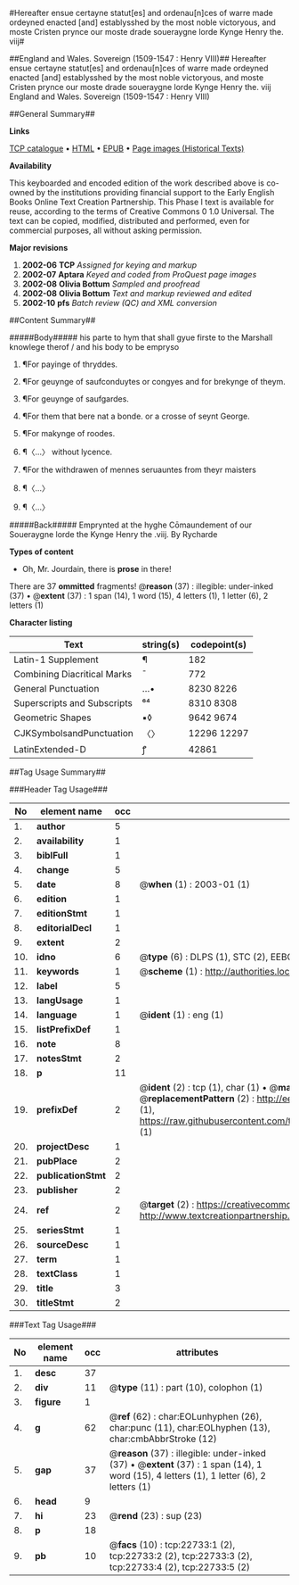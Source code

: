#Hereafter ensue certayne statut[es] and ordenau[n]ces of warre made ordeyned enacted [and] establysshed by the most noble victoryous, and moste Cristen prynce our moste drade soueraygne lorde Kynge Henry the. viij#

##England and Wales. Sovereign (1509-1547 : Henry VIII)##
Hereafter ensue certayne statut[es] and ordenau[n]ces of warre made ordeyned enacted [and] establysshed by the most noble victoryous, and moste Cristen prynce our moste drade soueraygne lorde Kynge Henry the. viij
England and Wales. Sovereign (1509-1547 : Henry VIII)

##General Summary##

**Links**

[TCP catalogue](http://www.ota.ox.ac.uk/tcp/)  • 
[HTML](http://tei.it.ox.ac.uk/tcp/Texts-HTML/free/A22/A22827.html)  • 
[EPUB](http://tei.it.ox.ac.uk/tcp/Texts-EPUB/free/A22/A22827.epub) • 
[Page images (Historical Texts)](https://data.historicaltexts.jisc.ac.uk/view?pubId=eebo-99857063e&pageId=eebo-99857063e-22733-1)

**Availability**

This keyboarded and encoded edition of the
	       work described above is co-owned by the institutions
	       providing financial support to the Early English Books
	       Online Text Creation Partnership. This Phase I text is
	       available for reuse, according to the terms of Creative
	       Commons 0 1.0 Universal. The text can be copied,
	       modified, distributed and performed, even for
	       commercial purposes, all without asking permission.

**Major revisions**

1. __2002-06__ __TCP__ *Assigned for keying and markup*
1. __2002-07__ __Aptara__ *Keyed and coded from ProQuest page images*
1. __2002-08__ __Olivia Bottum__ *Sampled and proofread*
1. __2002-08__ __Olivia Bottum__ *Text and markup reviewed and edited*
1. __2002-10__ __pfs__ *Batch review (QC) and XML conversion*

##Content Summary##

#####Body#####
his parte to hym that shall gyue firste to the Marshall
knowlege therof / and his body to be empryso
1. ¶For payinge of thryddes.

1. ¶For geuynge of saufconduytes or congyes
and for brekynge of theym.

1. ¶For geuynge of saufgardes.

1. ¶For them that bere nat a bonde.
or a crosse of seynt George.

1. ¶For makynge of roodes.

1. ¶〈…〉 without lycence.

1. ¶For the withdrawen of mennes
seruauntes from theyr maisters

1. ¶〈…〉

1. ¶〈…〉

#####Back#####
Emprynted at the hyghe Cōmaundement
of our Soueraygne lorde the
Kynge Henry the .viij. By Rycharde

**Types of content**

  * Oh, Mr. Jourdain, there is **prose** in there!

There are 37 **ommitted** fragments! 
 @__reason__ (37) : illegible: under-inked (37)  •  @__extent__ (37) : 1 span (14), 1 word (15), 4 letters (1), 1 letter (6), 2 letters (1)

**Character listing**


|Text|string(s)|codepoint(s)|
|---|---|---|
|Latin-1 Supplement|¶|182|
|Combining             Diacritical Marks|̄|772|
|General Punctuation|…•|8230 8226|
|Superscripts             and Subscripts|⁶⁴|8310 8308|
|Geometric Shapes|▪◊|9642 9674|
|CJKSymbolsandPunctuation|〈〉|12296 12297|
|LatinExtended-D|ꝭ|42861|

##Tag Usage Summary##

###Header Tag Usage###

|No|element name|occ|attributes|
|---|---|---|---|
|1.|__author__|5||
|2.|__availability__|1||
|3.|__biblFull__|1||
|4.|__change__|5||
|5.|__date__|8| @__when__ (1) : 2003-01 (1)|
|6.|__edition__|1||
|7.|__editionStmt__|1||
|8.|__editorialDecl__|1||
|9.|__extent__|2||
|10.|__idno__|6| @__type__ (6) : DLPS (1), STC (2), EEBO-CITATION (1), PROQUEST (1), VID (1)|
|11.|__keywords__|1| @__scheme__ (1) : http://authorities.loc.gov/ (1)|
|12.|__label__|5||
|13.|__langUsage__|1||
|14.|__language__|1| @__ident__ (1) : eng (1)|
|15.|__listPrefixDef__|1||
|16.|__note__|8||
|17.|__notesStmt__|2||
|18.|__p__|11||
|19.|__prefixDef__|2| @__ident__ (2) : tcp (1), char (1)  •  @__matchPattern__ (2) : ([0-9\-]+):([0-9IVX]+) (1), (.+) (1)  •  @__replacementPattern__ (2) : http://eebo.chadwyck.com/downloadtiff?vid=$1&page=$2 (1), https://raw.githubusercontent.com/textcreationpartnership/Texts/master/tcpchars.xml#$1 (1)|
|20.|__projectDesc__|1||
|21.|__pubPlace__|2||
|22.|__publicationStmt__|2||
|23.|__publisher__|2||
|24.|__ref__|2| @__target__ (2) : https://creativecommons.org/publicdomain/zero/1.0/ (1), http://www.textcreationpartnership.org/docs/. (1)|
|25.|__seriesStmt__|1||
|26.|__sourceDesc__|1||
|27.|__term__|1||
|28.|__textClass__|1||
|29.|__title__|3||
|30.|__titleStmt__|2||


###Text Tag Usage###

|No|element name|occ|attributes|
|---|---|---|---|
|1.|__desc__|37||
|2.|__div__|11| @__type__ (11) : part (10), colophon (1)|
|3.|__figure__|1||
|4.|__g__|62| @__ref__ (62) : char:EOLunhyphen (26), char:punc (11), char:EOLhyphen (13), char:cmbAbbrStroke (12)|
|5.|__gap__|37| @__reason__ (37) : illegible: under-inked (37)  •  @__extent__ (37) : 1 span (14), 1 word (15), 4 letters (1), 1 letter (6), 2 letters (1)|
|6.|__head__|9||
|7.|__hi__|23| @__rend__ (23) : sup (23)|
|8.|__p__|18||
|9.|__pb__|10| @__facs__ (10) : tcp:22733:1 (2), tcp:22733:2 (2), tcp:22733:3 (2), tcp:22733:4 (2), tcp:22733:5 (2)|
